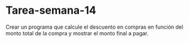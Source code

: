 # Tarea-semana-14
Crear un programa que calcule el descuento en compras en función del monto total de la compra y mostrar el monto final a pagar.
